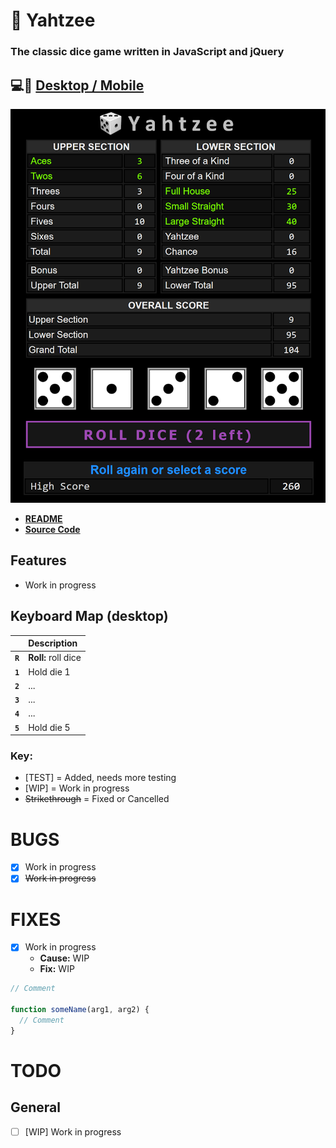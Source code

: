 # 🎲 Yahtzee

### The classic dice game written in JavaScript and jQuery

## 💻📱 [Desktop / Mobile](https://ateadaze.github.io/yahtzee)
![yahtzee_banner](/yahtzee/images/yahtzee-screenshot.png)

* **[README](https://github.com/ATeaDaze/ateadaze.github.io/blob/main/yahtzee/README.md)**
* **[Source Code](https://github.com/ATeaDaze/ateadaze.github.io/blob/main/yahtzee/scripts/main.js)**

## Features
* Work in progress

## Keyboard Map (desktop)

&nbsp;|Description
---|:--
|**` R `** |**Roll:** roll dice
|**` 1 `** |Hold die 1
|**` 2 `** |...
|**` 3 `** |...
|**` 4 `** |...
|**` 5 `** |Hold die 5

### Key:
* [TEST] = Added, needs more testing
* [WIP] = Work in progress
* ~~Strikethrough~~ = Fixed or Cancelled

# BUGS

* [x] Work in progress
* [x] ~~Work in progress~~

# FIXES

* [x] Work in progress
  * **Cause:** WIP
  * **Fix:** WIP

```javascript
// Comment

function someName(arg1, arg2) {
  // Comment
}

```

# TODO

## General
* [ ] [WIP] Work in progress
